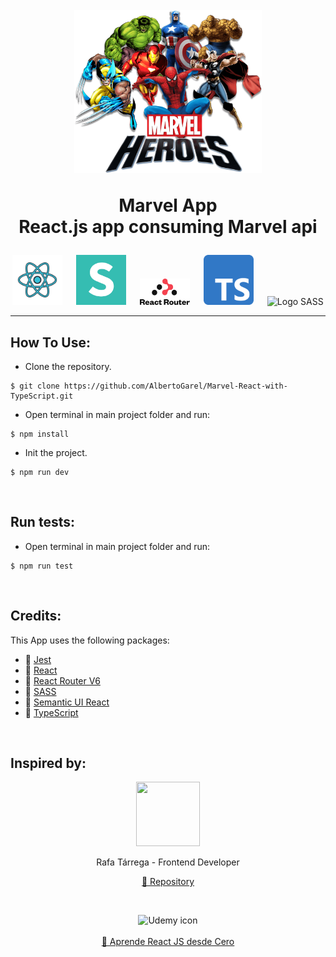 <h1 align="center">
  <br>
  <img src="https://github.com/AlbertoGarel/Marvel-React-with-TypeScript/blob/develop/src/img/marvel.png?raw=true" alt="Personajes Marvel" width="300">
  </br>
 
  Marvel App
  <br>
  React.js app consuming Marvel api
</h1>

<p align="center">
  <img src="https://github.com/AlbertoGarel/Marvel-React-with-TypeScript/blob/develop/app_marvel_images/icons8-react-200.png?raw=true" alt="Logo React" width="80" padding="10px"/>
  &emsp;
  <img src="https://github.com/AlbertoGarel/Marvel-React-with-TypeScript/blob/develop/app_marvel_images/logo_semantic_ui.png?raw=true" alt="Logo Semantic ui" width="80" padding="10px"/> 
  &emsp;
  <img src="https://github.com/AlbertoGarel/Marvel-React-with-TypeScript/blob/develop/app_marvel_images/react-router-stacked-color.png?raw=true" alt="Logo React Router" width="80" padding="10px"/> 
  &emsp;
  <img src="https://github.com/AlbertoGarel/Marvel-React-with-TypeScript/blob/develop/app_marvel_images/Typescript_logo.png?raw=true" alt="Logo TypeScript" width="80" padding="10px"/>
  &emsp;
  <img src="https://sass-lang.com/assets/img/logos/logo-b6e1ef6e.svg" alt="Logo SASS" width="80" padding="10px"/>
</p>

---

## How To Use:
- Clone the repository.

```shell
$ git clone https://github.com/AlbertoGarel/Marvel-React-with-TypeScript.git
```

- Open terminal in main project folder and run:

```shell
$ npm install
```
- Init the project.

```shell
$ npm run dev
```

</br>

## Run tests:

- Open terminal in main project folder and run:

```shell
$ npm run test
```
</br>

## Credits:
<p id="credits"><p/>

This App uses the following packages:

- 🔗 [Jest](https://jestjs.io/)
- 🔗 [React](https://react.dev/)
- 🔗 [React Router V6](https://reactrouter.com/en/main)
- 🔗 [SASS](https://sass-lang.com/)
- 🔗 [Semantic UI React](https://react.semantic-ui.com/)
- 🔗 [TypeScript](https://www.typescriptlang.org/)
  
</br>

## Inspired by:

<p align="center">
    <img src="https://img-c.udemycdn.com/user/200_H/42177598_9f5c_2.jpg" alt="" class="ud-avatar ud-avatar-image" width="64" height="64" loading="lazy" style="width: 6.4rem; height: 6.4rem;">
    <p align="center">Rafa Tárrega - Frontend Developer</p>
</p>



<a href="https://github.com/ratasi/marvel-react" target="_blank">
    <p  align="center">🔗 Repository</p>
</a>

</br>

<p align="center">
    <img src="https://raw.githubusercontent.com/get-icon/geticon/fc0f660daee147afb4a56c64e12bde6486b73e39/icons/udemy-logo.svg" alt="Udemy icon" width="250"/>
    </br>
    </br>
    <a href="https://www.udemy.com/course/aprende-react-js-desde-cero-paso-a-paso/" target="_blank">
    🔗 Aprende React JS desde Cero
    </a>
</p>

</br>

<!-- ## Visit the site:

</br>

<p align="center">
    <img src="https://brandfetch.com/_next/image?url=https%3A%2F%2Fimages.prismic.io%2Fbrandfetch%2F58ab0db1-25e9-42d0-b311-0b307eec15f8_3.png%3Fauto%3Dcompress%2Cformat&w=1920&q=75" alt="netlify Logo" width="300"/>
    <a href="" target="_blank">
    <p align="center">🔗 Marvel App - Netlify</p>
    </a>
</p> -->
